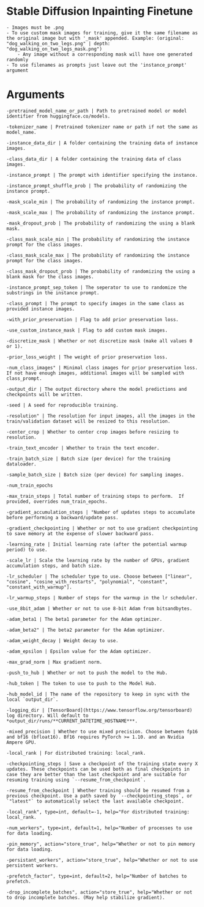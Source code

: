 # Stable Diffusion Inpainting Finetune
    - Images must be .png
    - To use custom mask images for training, give it the same filename as the original image but with '_mask' appended. Example: (original: "dog_walking_on_two_legs.png" | depth: "dog_walking_on_two_legs_mask.png")
        - Any image without a corresponding mask will have one generated randomly
    - To use filenames as prompts just leave out the 'instance_prompt' argument

# Arguments
    -pretrained_model_name_or_path | Path to pretrained model or model identifier from huggingface.co/models.

    -tokenizer_name | Pretrained tokenizer name or path if not the same as model_name.

    -instance_data_dir | A folder containing the training data of instance images.

    -class_data_dir | A folder containing the training data of class images.

    -instance_prompt | The prompt with identifier specifying the instance.

    -instance_prompt_shuffle_prob | The probability of randomizing the instance prompt.

    -mask_scale_min | The probability of randomizing the instance prompt.

    -mask_scale_max | The probability of randomizing the instance prompt.

    -mask_dropout_prob | The probability of randomizing the using a blank mask.

    -class_mask_scale_min | The probability of randomizing the instance prompt for the class images.

    -class_mask_scale_max | The probability of randomizing the instance prompt for the class images.

    -class_mask_dropout_prob | The probability of randomizing the using a blank mask for the class images.

    -instance_prompt_sep_token | The seperator to use to randomize the substrings in the instance prompt.

    -class_prompt | The prompt to specify images in the same class as provided instance images.

    -with_prior_preservation | Flag to add prior preservation loss.

    -use_custom_instance_mask | Flag to add custom mask images.

    -discretize_mask | Whether or not discretize mask (make all values 0 or 1).

    -prior_loss_weight | The weight of prior preservation loss.

    -num_class_images" | Minimal class images for prior preservation loss. If not have enough images, additional images will be sampled with class_prompt.

    -output_dir | The output directory where the model predictions and checkpoints will be written.

    -seed | A seed for reproducible training.

    -resolution" | The resolution for input images, all the images in the train/validation dataset will be resized to this resolution.

    -center_crop | Whether to center crop images before resizing to resolution.

    -train_text_encoder | Whether to train the text encoder.

    -train_batch_size | Batch size (per device) for the training dataloader.

    -sample_batch_size | Batch size (per device) for sampling images.

    -num_train_epochs

    -max_train_steps | Total number of training steps to perform.  If provided, overrides num_train_epochs.

    -gradient_accumulation_steps | "Number of updates steps to accumulate before performing a backward/update pass.

    -gradient_checkpointing | Whether or not to use gradient checkpointing to save memory at the expense of slower backward pass.

    -learning_rate | Initial learning rate (after the potential warmup period) to use.

    -scale_lr | Scale the learning rate by the number of GPUs, gradient accumulation steps, and batch size.

    -lr_scheduler | The scheduler type to use. Choose between ["linear", "cosine", "cosine_with_restarts", "polynomial", "constant", "constant_with_warmup"].

    -lr_warmup_steps | Number of steps for the warmup in the lr scheduler.

    -use_8bit_adam | Whether or not to use 8-bit Adam from bitsandbytes.

    -adam_beta1 | The beta1 parameter for the Adam optimizer.

    -adam_beta2" | The beta2 parameter for the Adam optimizer.

    -adam_weight_decay | Weight decay to use.

    -adam_epsilon | Epsilon value for the Adam optimizer.

    -max_grad_norm | Max gradient norm.

    -push_to_hub | Whether or not to push the model to the Hub.

    -hub_token | The token to use to push to the Model Hub.

    -hub_model_id | The name of the repository to keep in sync with the local `output_dir`.

    -logging_dir | [TensorBoard](https://www.tensorflow.org/tensorboard) log directory. Will default to *output_dir/runs/**CURRENT_DATETIME_HOSTNAME***.

    -mixed_precision | Whether to use mixed precision. Choose between fp16 and bf16 (bfloat16). Bf16 requires PyTorch >= 1.10. and an Nvidia Ampere GPU.

    -local_rank | For distributed training: local_rank.

    -checkpointing_steps | Save a checkpoint of the training state every X updates. These checkpoints can be used both as final checkpoints in case they are better than the last checkpoint and are suitable for resuming training using `--resume_from_checkpoint`.

    -resume_from_checkpoint | Whether training should be resumed from a previous checkpoint. Use a path saved by `--checkpointing_steps`, or `"latest"` to automatically select the last available checkpoint.

    -local_rank", type=int, default=-1, help="For distributed training: local_rank.

    -num_workers", type=int, default=1, help="Number of processes to use for data loading.

    -pin_memory", action="store_true", help="Whether or not to pin memory for data loading.

    -persistant_workers", action="store_true", help="Whether or not to use persistent workers.

    -prefetch_factor", type=int, default=2, help="Number of batches to prefetch.

    -drop_incomplete_batches", action="store_true", help="Whether or not to drop incomplete batches. (May help stabilize gradient).